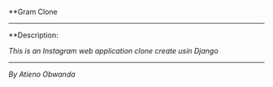 **Gram Clone
****
**Description: </br>

*This is an Instagram web application clone create usin Django*

****
*By Atieno Obwanda*
